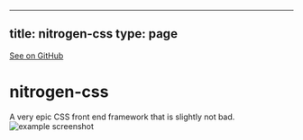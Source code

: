 
---
title: nitrogen-css
type: page
---

[See on GitHub](https://github.com/jakeroggenbuck/nitrogen-css/)

# nitrogen-css
A very epic CSS front end framework that is slightly not bad.
<img alt="example screenshot" src="screenshots/index.png">
